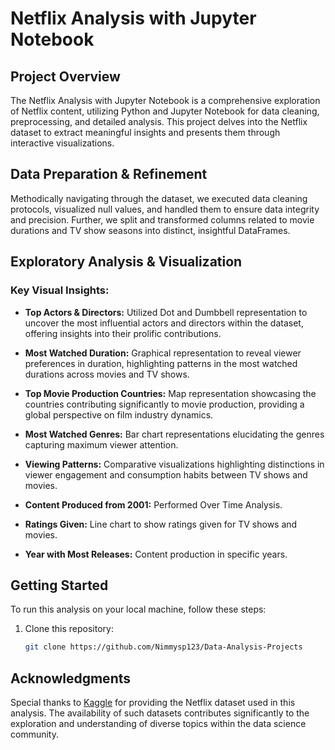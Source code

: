 # Netflix Analysis with Jupyter Notebook


## Project Overview

The Netflix Analysis with Jupyter Notebook is a comprehensive exploration of Netflix content, utilizing Python and Jupyter Notebook for data cleaning, preprocessing, and detailed analysis. This project delves into the Netflix dataset to extract meaningful insights and presents them through interactive visualizations.

## Data Preparation & Refinement

Methodically navigating through the dataset, we executed data cleaning protocols, visualized null values, and handled them to ensure data integrity and precision. Further, we split and transformed columns related to movie durations and TV show seasons into distinct, insightful DataFrames.

## Exploratory Analysis & Visualization

### Key Visual Insights:

- **Top Actors & Directors:** Utilized Dot and Dumbbell representation to uncover the most influential actors and directors within the dataset, offering insights into their prolific contributions.
  
- **Most Watched Duration:** Graphical representation to reveal viewer preferences in duration, highlighting patterns in the most watched durations across movies and TV shows.

- **Top Movie Production Countries:** Map representation showcasing the countries contributing significantly to movie production, providing a global perspective on film industry dynamics.

- **Most Watched Genres:** Bar chart representations elucidating the genres capturing maximum viewer attention.

- **Viewing Patterns:** Comparative visualizations highlighting distinctions in viewer engagement and consumption habits between TV shows and movies.

- **Content Produced from 2001:** Performed Over Time Analysis.

- **Ratings Given:** Line chart to show ratings given for TV shows and movies.

- **Year with Most Releases:** Content production in specific years.

## Getting Started

To run this analysis on your local machine, follow these steps:

1. Clone this repository:

   ```bash
   git clone https://github.com/Nimmysp123/Data-Analysis-Projects

## Acknowledgments

Special thanks to [Kaggle](https://www.kaggle.com/) for providing the Netflix dataset used in this analysis. The availability of such datasets contributes significantly to the exploration and understanding of diverse topics within the data science community.
